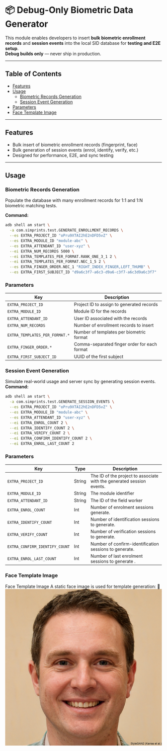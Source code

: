 # 📦 Debug-Only Biometric Data Generator

This module enables developers to insert **bulk biometric enrollment records** and **session events** into the local SID database for **testing and E2E setup**.  
**Debug builds only** — never ship in production.

---

## Table of Contents

- [Features](#features)
- [Usage](#usage)
  - [Biometric Records Generation](#biometric-records-generation)
  - [Session Event Generation](#session-event-generation)
- [Parameters](#parameters)
- [Face Template Image](#face-template-image)

---

## Features

- Bulk insert of biometric enrollment records (fingerprint, face)
- Bulk generation of session events (enrol, identify, verify, etc.)
- Designed for performance, E2E, and sync testing

---

## Usage

### Biometric Records Generation

Populate the database with many enrollment records for 1:1 and 1:N biometric matching tests.

**Command:**
```bash
adb shell am start \
  -a com.simprints.test.GENERATE_ENROLLMENT_RECORDS \
  --es EXTRA_PROJECT_ID "oPru9XTAI2hE2nDFD5vZ" \
  --es EXTRA_MODULE_ID "module-abc" \
  --es EXTRA_ATTENDANT_ID "user-xyz" \
  --ei EXTRA_NUM_RECORDS 5000 \
  --ei EXTRA_TEMPLATES_PER_FORMAT.RANK_ONE_3_1 2 \
  --ei EXTRA_TEMPLATES_PER_FORMAT.NEC_1_5 2 \
  --es EXTRA_FINGER_ORDER.NEC_1 "RIGHT_INDEX_FINGER,LEFT_THUMB" \
  --es EXTRA_FIRST_SUBJECT_ID "d9a6c3f7-a6c3-d9a6-c3f7-a6c3d9a6c3f7"
```
### Parameters

| Key                            | Description                                  |
| ------------------------------ |----------------------------------------------|
| `EXTRA_PROJECT_ID`             | Project ID to assign to generated records    |
| `EXTRA_MODULE_ID`              | Module ID for the records                    |
| `EXTRA_ATTENDANT_ID`           | User ID associated with the records          |
| `EXTRA_NUM_RECORDS`            | Number of enrollment records to insert       |
| `EXTRA_TEMPLATES_PER_FORMAT.*` | Number of templates per biometric format     |
| `EXTRA_FINGER_ORDER.*`         | Comma-separated finger order for each format |
| `EXTRA_FIRST_SUBJECT_ID`       | UUID of the first subject                    |

### Session Event Generation
Simulate real-world usage and server sync by generating session events.
**Command:**
```bash
adb shell am start \
  -a com.simprints.test.GENERATE_SESSION_EVENTS \
  --es EXTRA_PROJECT_ID "oPru9XTAI2hE2nDFD5vZ" \
  --es EXTRA_MODULE_ID "module-abc" \
  --es EXTRA_ATTENDANT_ID "user-xyz" \
  --ei EXTRA_ENROL_COUNT 2 \
  --ei EXTRA_IDENTIFY_COUNT 2 \
  --ei EXTRA_VERIFY_COUNT 2 \
  --ei EXTRA_CONFIRM_IDENTIFY_COUNT 2 \
  --ei EXTRA_ENROL_LAST_COUNT 2
```
### Parameters
| Key                          | Type   | Description                                                           |
|-----------------------------|--------|-----------------------------------------------------------------------|
| `EXTRA_PROJECT_ID`          | String | The ID of the project to associate with the generated session events. |
| `EXTRA_MODULE_ID`           | String | The module identifier                                                 |
| `EXTRA_ATTENDANT_ID`        | String | The ID of the field worker                                            |
| `EXTRA_ENROL_COUNT`         | Int    | Number of enrolment sessions generate.                                |
| `EXTRA_IDENTIFY_COUNT`      | Int    | Number of identification sessions  to generate.                       |
| `EXTRA_VERIFY_COUNT`        | Int    | Number of verification sessions to generate.                          |
| `EXTRA_CONFIRM_IDENTIFY_COUNT` | Int | Number of confirm-identification sessions to generate.                |
| `EXTRA_ENROL_LAST_COUNT`    | Int    | Number of last enrolment sessions  to generate .                      |

### Face Template Image
Face Template Image
A static face image is used for template generation:
📍<img src="./FACE-IMAGE.png" alt="Face image"></img>
